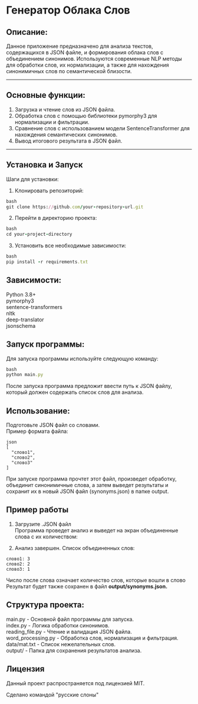 **Генератор Облака Слов**
=====================
Описание:
-----------------------------------
Данное приложение предназначено для анализа текстов, содержащихся в JSON файле, и формирования облака слов с объединением синонимов. Используются современные NLP методы для обработки слов, их нормализации, а также для нахождения синонимичных слов по семантической близости.
***
Основные функции:
-----------------------------------
1. Загрузка и чтение слов из JSON файла.
2. Обработка слов с помощью библиотеки pymorphy3 для нормализации и фильтрации.
3. Сравнение слов с использованием модели SentenceTransformer для нахождения семантических синонимов.
4. Вывод итогового результата в JSON файл.
***
Установка и Запуск
-----------------------------------
Шаги для установки:
1. Клонировать репозиторий:
```ruby
bash
git clone https://github.com/your-repository-url.git
```
2. Перейти в директорию проекта:
```ruby
bash
cd your-project-directory
```
3. Установить все необходимые зависимости:
```ruby
bash
pip install -r requirements.txt
```

Зависимости:
-----------------------------------
Python 3.8+\
pymorphy3\
sentence-transformers\
nltk\
deep-translator\
jsonschema

Запуск программы:
-----------------------------------
Для запуска программы используйте следующую команду:
```ruby
bash
python main.py
```
После запуска программа предложит ввести путь к JSON файлу, который должен содержать список слов для анализа.

Использование:
-----------------------------------
Подготовьте JSON файл со словами.\
Пример формата файла:
```
json
[
  "слово1",
  "слово2",
  "слово3"
]
```
При запуске программа прочтет этот файл, произведет обработку, объединит синонимичные слова, а затем выведет результаты и сохранит их в новый JSON файл (synonyms.json) в папке output.

Пример работы
-----------------------------------
1. Загрузите .JSON файл\
Программа проведет анализ и выведет на экран объединенные слова с их количеством:
 
2. Анализ завершен. Список объединенных слов:
```
слово1: 3
слово2: 2
слово3: 1
```
Число после слова означает количество слов, которые вошли в слово
Результат будет также сохранен в файл **output/synonyms.json.**

Структура проекта:
-----------------------------------
main.py - Основной файл программы для запуска.\
index.py - Логика обработки синонимов.\
reading_file.py - Чтение и валидация JSON файла.\
word_processing.py - Обработка слов, нормализация и фильтрация.\
data/mat.txt - Список нежелательных слов.\
output/ - Папка для сохранения результатов анализа.

Лицензия
-----------------------------------
Данный проект распространяется под лицензией MIT.
 
Сделано командой "русские слоны"
